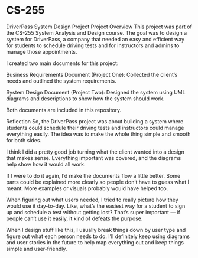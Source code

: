 # CS-255
DriverPass System Design Project
Project Overview
This project was part of the CS-255 System Analysis and Design course. The goal was to design a system for DriverPass, a company that needed an easy and efficient way for students to schedule driving tests and for instructors and admins to manage those appointments.

I created two main documents for this project:

Business Requirements Document (Project One): Collected the client’s needs and outlined the system requirements.

System Design Document (Project Two): Designed the system using UML diagrams and descriptions to show how the system should work.

Both documents are included in this repository.


Reflection
So, the DriverPass project was about building a system where students could schedule their driving tests and instructors could manage everything easily. The idea was to make the whole thing simple and smooth for both sides.

I think I did a pretty good job turning what the client wanted into a design that makes sense. Everything important was covered, and the diagrams help show how it would all work.

If I were to do it again, I’d make the documents flow a little better. Some parts could be explained more clearly so people don’t have to guess what I meant. More examples or visuals probably would have helped too.

When figuring out what users needed, I tried to really picture how they would use it day-to-day. Like, what’s the easiest way for a student to sign up and schedule a test without getting lost? That’s super important — if people can’t use it easily, it kind of defeats the purpose.

When I design stuff like this, I usually break things down by user type and figure out what each person needs to do. I’ll definitely keep using diagrams and user stories in the future to help map everything out and keep things simple and user-friendly.
